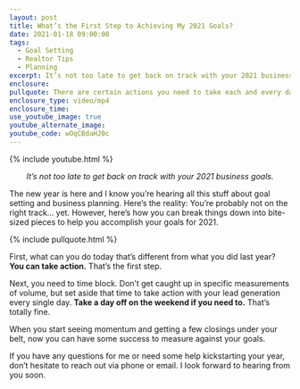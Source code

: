 ```yaml
---
layout: post
title: What’s the First Step to Achieving My 2021 Goals?
date: 2021-01-18 09:00:00
tags:
  - Goal Setting
  - Realtor Tips
  - Planning
excerpt: It’s not too late to get back on track with your 2021 business goals.
enclosure:
pullquote: There are certain actions you need to take each and every day.
enclosure_type: video/mp4
enclosure_time:
use_youtube_image: true
youtube_alternate_image:
youtube_code: wOqCBdaHJ0c
---
```


{% include youtube.html %}

<p style="text-align: center;"><em>It’s not too late to get back on track with your 2021 business goals.</em></p>

The new year is here and I know you’re hearing all this stuff about goal setting and business planning. Here’s the reality: You’re probably not on the right track… yet. However, here’s how you can break things down into bite-sized pieces to help you accomplish your goals for 2021.

{% include pullquote.html %}

First, what can you do today that’s different from what you did last year? **You can take action.** That’s the first step.

Next, you need to time block. Don’t get caught up in specific measurements of volume, but set aside that time to take action with your lead generation every single day. **Take a day off on the weekend if you need to.** That’s totally fine.&nbsp;

When you start seeing momentum and getting a few closings under your belt, now you can have some success to measure against your goals.

If you have any questions for me or need some help kickstarting your year, don’t hesitate to reach out via phone or email. I look forward to hearing from you soon.
